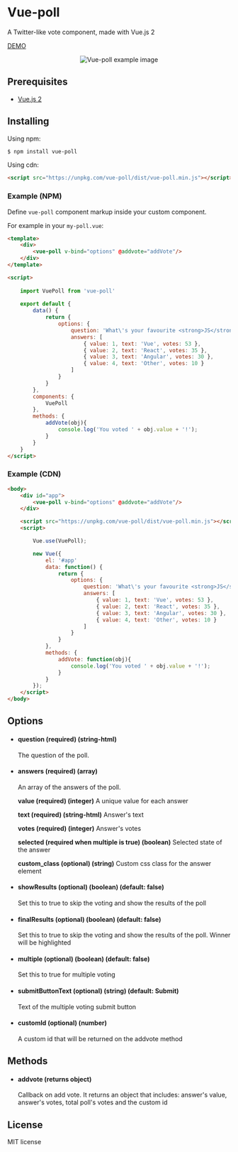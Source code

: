 # Vue-poll

A Twitter-like vote component, made with Vue.js 2

[DEMO](https://rawgit.com/mathwang9016/vue-poll/master/index.html)

<p align="center">
  <img src="https://github.com/mathwang9016/vue-poll/blob/master/vue-poll-example.jpg?raw=true" alt="Vue-poll example image"/>
</p>

## Prerequisites
- [Vue.js 2](https://vuejs.org/)

## Installing

Using npm:

```bash
$ npm install vue-poll
```

Using cdn:

```html
<script src="https://unpkg.com/vue-poll/dist/vue-poll.min.js"></script>
```



### Example (NPM)

Define `vue-poll` component markup inside your custom component.

For example in your `my-poll.vue`:

```html
<template>
    <div>
        <vue-poll v-bind="options" @addvote="addVote"/>
    </div>
</template>

<script> 
    
    import VuePoll from 'vue-poll'
    
    export default {        
        data() {
            return {
                options: {
                    question: 'What\'s your favourite <strong>JS</strong> framework?',
                    answers: [
                        { value: 1, text: 'Vue', votes: 53 },
                        { value: 2, text: 'React', votes: 35 },
                        { value: 3, text: 'Angular', votes: 30 },
                        { value: 4, text: 'Other', votes: 10 } 
                    ]
                }
            }
        },
        components: {
            VuePoll
        },
        methods: {
            addVote(obj){
                console.log('You voted ' + obj.value + '!');
            }
        }
    }
</script>
```
### Example (CDN)

```html
<body>
    <div id="app">
        <vue-poll v-bind="options" @addvote="addVote"/>
    </div>

    <script src="https://unpkg.com/vue-poll/dist/vue-poll.min.js"></script>
    <script> 

        Vue.use(VuePoll);

        new Vue({
            el: '#app'
            data: function() {
                return {
                    options: {
                        question: 'What\'s your favourite <strong>JS</strong> framework?',
                        answers: [
                            { value: 1, text: 'Vue', votes: 53 },
                            { value: 2, text: 'React', votes: 35 },
                            { value: 3, text: 'Angular', votes: 30 },
                            { value: 4, text: 'Other', votes: 10 } 
                        ]
                    }
                }
            },
            methods: {
                addVote: function(obj){
                    console.log('You voted ' + obj.value + '!');
                }
            }
        });
    </script>
</body>
```
## Options

- #### question (required) (string-html)
  The question of the poll. 

- #### answers (required) (array)
  An array of the answers of the poll. 

  **value (required) (integer)**
  A unique value for each answer
  
  **text (required) (string-html)**
  Answer's text
  
  **votes (required) (integer)**
  Answer's votes
  
  **selected (required when multiple is true) (boolean)**
  Selected state of the answer
  
  **custom_class (optional) (string)**
  Custom css class for the answer element


- #### showResults (optional) (boolean) (default: false)
  Set this to true to skip the voting and show the results of the poll
  
- #### finalResults (optional) (boolean) (default: false)
  Set this to true to skip the voting and show the results of the poll. Winner will be highlighted

- #### multiple (optional) (boolean) (default: false)
  Set this to true for multiple voting
  
- #### submitButtonText (optional) (string) (default: Submit)
  Text of the multiple voting submit button

- #### customId (optional) (number)
  A custom id that will be returned on the addvote method

## Methods

- #### addvote (returns object)
  Callback on add vote. It returns an object that includes: answer's value, answer's votes, total poll's votes and the custom id 

## License
MIT license